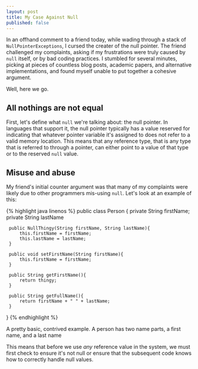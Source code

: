 ```yaml
---
layout: post
title: My Case Against Null
published: false
---
```


<!-- excerpt-begin -->
In an offhand comment to a friend today, while wading through a stack of `NullPointerExceptions`, I cursed the creater of the null pointer.  The friend challenged my complaints, asking if my frustrations were truly caused by `null` itself, or by bad coding practices.  I stumbled for several minutes, picking at pieces of countless blog posts, academic papers, and alternative implementations, and found myself unable to put together a cohesive argument.

Well, here we go.
<!-- excerpt-end -->

## All nothings are not equal

First, let's define what `null` we're talking about: the null pointer.  In languages that support it, the null pointer typically has a value reserved for indicating that whatever pointer variable it's assigned to does not refer to a valid memory location.  This means that any reference type, that is any type that is referred to through a pointer, can either point to a value of that type or to the reserved `null` value.

## Misuse and abuse

My friend's initial counter argument was that many of my complaints were likely due to other programmers mis-using `null`.  Let's look at an example of this:

{% highlight java linenos %}
public class Person {
     private String firstName;
     private String lastName
     
     public NullThingy(String firstName, String lastName){
         this.firstName = firstName;
         this.lastName = lastName;
     }
     
     public void setFirstName(String firstName){
         this.firstName = firstName;
     }
     
     public String getFirstName(){
         return thingy;
     }
     
     public String getFullName(){
         return firstName + " " + lastName;
     }
 }
{% endhighlight %}

A pretty basic, contrived example.  A person has two name parts, a first name, and a last name


This means that before we use _any_ reference value in the system, we must first check to ensure it's not null or ensure that the subsequent code knows how to correctly handle null values.

